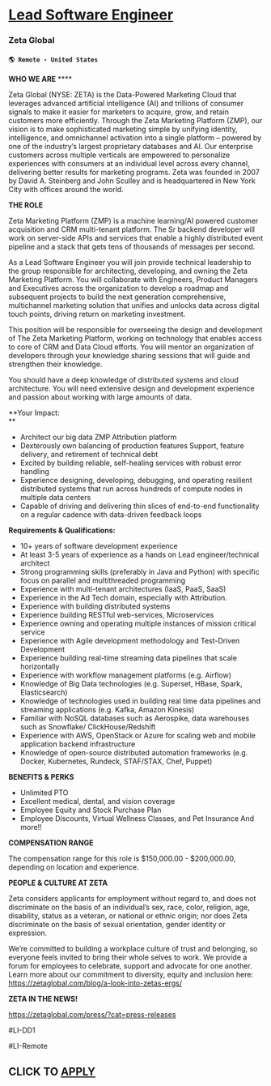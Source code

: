 # [Lead Software Engineer](https://www.remotewlb.com/apply/lead-software-engineer-126641)  
### Zeta Global  
#### `🌎 Remote - United States`  

**WHO WE ARE** ****

Zeta Global (NYSE: ZETA) is the Data-Powered Marketing Cloud that leverages advanced artificial intelligence (AI) and trillions of consumer signals to make it easier for marketers to acquire, grow, and retain customers more efficiently. Through the Zeta Marketing Platform (ZMP), our vision is to make sophisticated marketing simple by unifying identity, intelligence, and omnichannel activation into a single platform – powered by one of the industry’s largest proprietary databases and AI. Our enterprise customers across multiple verticals are empowered to personalize experiences with consumers at an individual level across every channel, delivering better results for marketing programs. Zeta was founded in 2007 by David A. Steinberg and John Sculley and is headquartered in New York City with offices around the world.

**THE ROLE**

Zeta Marketing Platform (ZMP) is a machine learning/AI powered customer acquisition and CRM multi-tenant platform. The Sr backend developer will work on server-side APIs and services that enable a highly distributed event pipeline and a stack that gets tens of thousands of messages per second.

As a Lead Software Engineer you will join provide technical leadership to the group responsible for architecting, developing, and owning the Zeta Marketing Platform. You will collaborate with Engineers, Product Managers and Executives across the organization to develop a roadmap and subsequent projects to build the next generation comprehensive, multichannel marketing solution that unifies and unlocks data across digital touch points, driving return on marketing investment.

This position will be responsible for overseeing the design and development of The Zeta Marketing Platform, working on technology that enables access to core of CRM and Data Cloud efforts. You will mentor an organization of developers through your knowledge sharing sessions that will guide and strengthen their knowledge.

You should have a deep knowledge of distributed systems and cloud architecture. You will need extensive design and development experience and passion about working with large amounts of data.

**Your Impact:  
**

  * Architect our big data ZMP Attribution platform
  * Dexterously own balancing of production features Support, feature delivery, and retirement of technical debt
  * Excited by building reliable, self-healing services with robust error handling
  * Experience designing, developing, debugging, and operating resilient distributed systems that run across hundreds of compute nodes in multiple data centers
  * Capable of driving and delivering thin slices of end-to-end functionality on a regular cadence with data-driven feedback loops

**Requirements & Qualifications:**

  * 10+ years of software development experience
  * At least 3-5 years of experience as a hands on Lead engineer/technical architect
  * Strong programming skills (preferably in Java and Python) with specific focus on parallel and multithreaded programming
  * Experience with multi-tenant architectures (IaaS, PaaS, SaaS)
  * Experience in the Ad Tech domain, especially with Attribution.
  * Experience with building distributed systems
  * Experience building RESTful web-services, Microservices
  * Experience owning and operating multiple instances of mission critical service
  * Experience with Agile development methodology and Test-Driven Development
  * Experience building real-time streaming data pipelines that scale horizontally
  * Experience with workflow management platforms (e.g. Airflow)
  * Knowledge of Big Data technologies (e.g. Superset, HBase, Spark, Elasticsearch)
  * Knowledge of technologies used in building real time data pipelines and streaming applications (e.g. Kafka, Amazon Kinesis)
  * Familiar with NoSQL​ ​databases​ ​such​ ​as Aerospike,​ ​data warehouses such as Snowflake/ ClickHouse/Redshift
  * Experience with AWS, OpenStack or Azure for scaling web and mobile application backend infrastructure
  * Knowledge of open-source distributed automation frameworks (e.g. Docker, Kubernetes, Rundeck, STAF/STAX, Chef, Puppet)

**BENEFITS & PERKS**

  * Unlimited PTO
  * Excellent medical, dental, and vision coverage
  * Employee Equity and Stock Purchase Plan
  * Employee Discounts, Virtual Wellness Classes, and Pet Insurance And more!!

**COMPENSATION RANGE**

The compensation range for this role is $150,000.00 - $200,000.00, depending on location and experience.

**PEOPLE & CULTURE AT ZETA**

Zeta considers applicants for employment without regard to, and does not discriminate on the basis of an individual’s sex, race, color, religion, age, disability, status as a veteran, or national or ethnic origin; nor does Zeta discriminate on the basis of sexual orientation, gender identity or expression.

We’re committed to building a workplace culture of trust and belonging, so everyone feels invited to bring their whole selves to work. We provide a forum for employees to celebrate, support and advocate for one another. Learn more about our commitment to diversity, equity and inclusion here: https://zetaglobal.com/blog/a-look-into-zetas-ergs/

**ZETA IN THE NEWS!**

https://zetaglobal.com/press/?cat=press-releases

#LI-DD1

#LI-Remote

  
## CLICK TO [APPLY](https://www.remotewlb.com/apply/lead-software-engineer-126641)

